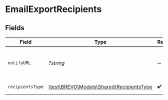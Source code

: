 # EmailExportRecipients


## Fields

| Field                                                                                                                    | Type                                                                                                                     | Required                                                                                                                 | Description                                                                                                              | Example                                                                                                                  |
| ------------------------------------------------------------------------------------------------------------------------ | ------------------------------------------------------------------------------------------------------------------------ | ------------------------------------------------------------------------------------------------------------------------ | ------------------------------------------------------------------------------------------------------------------------ | ------------------------------------------------------------------------------------------------------------------------ |
| `notifyURL`                                                                                                              | *?string*                                                                                                                | :heavy_minus_sign:                                                                                                       | Webhook called once the export process is finished. For reference, https://help.brevo.com/hc/en-us/articles/360007666479 | http://requestb.in/173lyyx1                                                                                              |
| `recipientsType`                                                                                                         | [\test\BREVO\Models\Shared\RecipientsType](../../models/shared/RecipientsType.md)                                        | :heavy_check_mark:                                                                                                       | Type of recipients to export for a campaign                                                                              | openers                                                                                                                  |